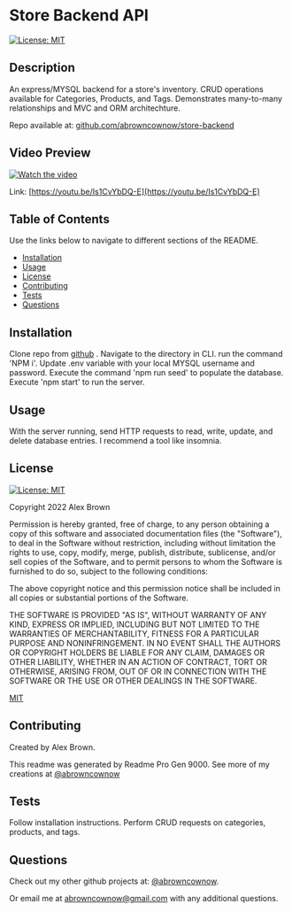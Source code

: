 # Store Backend API

[![License: MIT](https://img.shields.io/badge/License-MIT-yellow.svg)](https://opensource.org/licenses/MIT)

## Description

An express/MYSQL backend for a store's inventory. CRUD operations available for Categories, Products, and Tags. Demonstrates many-to-many relationships and MVC and ORM architechture.

Repo available at: [github.com/abrowncownow/store-backend](https://github.com/abrowncownow/store-backend)

## Video Preview

[![Watch the video](https://img.youtube.com/vi/Is1CvYbDQ-E/0.jpg)](https://youtu.be/Is1CvYbDQ-E)

Link: [https://youtu.be/Is1CvYbDQ-E](https://youtu.be/Is1CvYbDQ-E)

## Table of Contents

Use the links below to navigate to different sections of the README.

-   [Installation](#installation)
-   [Usage](#usage)
-   [License](#license)
-   [Contributing](#contributing)
-   [Tests](#tests)
-   [Questions](#questions)

## Installation

Clone repo from [github](https://github.com/abrowncownow/store-backend) . Navigate to the directory in CLI. run the command 'NPM i'. Update .env variable with your local MYSQL username and password. Execute the command 'npm run seed' to populate the database. Execute 'npm start' to run the server.

## Usage

With the server running, send HTTP requests to read, write, update, and delete database entries. I recommend a tool like insomnia.

## License

[![License: MIT](https://img.shields.io/badge/License-MIT-yellow.svg)](https://opensource.org/licenses/MIT)

Copyright 2022 Alex Brown

Permission is hereby granted, free of charge, to any person obtaining a copy of this software and associated documentation files (the "Software"), to deal in the Software without restriction, including without limitation the rights to use, copy, modify, merge, publish, distribute, sublicense, and/or sell copies of the Software, and to permit persons to whom the Software is furnished to do so, subject to the following conditions:

The above copyright notice and this permission notice shall be included in all copies or substantial portions of the Software.

THE SOFTWARE IS PROVIDED "AS IS", WITHOUT WARRANTY OF ANY KIND, EXPRESS OR IMPLIED, INCLUDING BUT NOT LIMITED TO THE WARRANTIES OF MERCHANTABILITY, FITNESS FOR A PARTICULAR PURPOSE AND NONINFRINGEMENT. IN NO EVENT SHALL THE AUTHORS OR COPYRIGHT HOLDERS BE LIABLE FOR ANY CLAIM, DAMAGES OR OTHER LIABILITY, WHETHER IN AN ACTION OF CONTRACT, TORT OR OTHERWISE, ARISING FROM, OUT OF OR IN CONNECTION WITH THE SOFTWARE OR THE USE OR OTHER DEALINGS IN THE SOFTWARE.

[MIT](https://opensource.org/licenses/MIT)

## Contributing

Created by Alex Brown.

This readme was generated by Readme Pro Gen 9000. See more of my creations at [@abrowncownow](https://https://github.com/abrowncownow)

## Tests

Follow installation instructions. Perform CRUD requests on categories, products, and tags.

## Questions

Check out my other github projects at: [@abrowncownow](https://github.com/abrowncownow).

Or email me at [abrowncownow@gmail.com](abrowncownow@gmail.com) with any additional questions.
